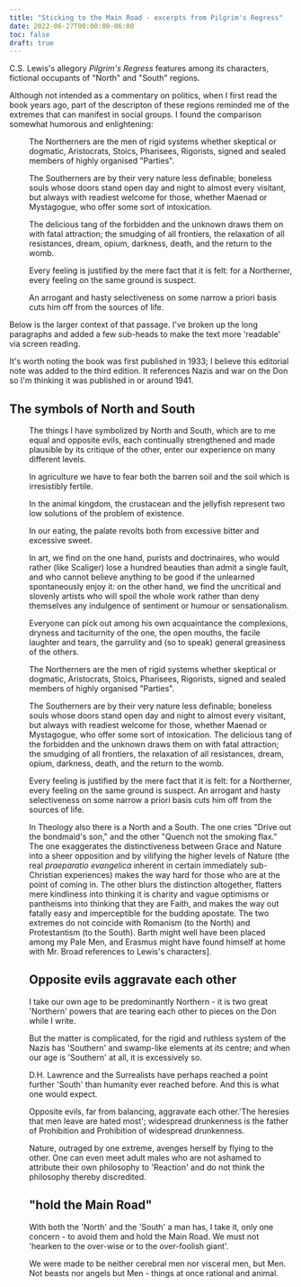 ```yaml
---
title: "Sticking to the Main Road - excerpts from Pilgrim's Regress"
date: 2022-06-27T00:00:00-06:00
toc: false
draft: true
---
```


C.S. Lewis's allegory <em>Pilgrim's Regress</em> features among its characters, fictional occupants of "North" and "South" regions. 

Although not intended as a commentary on politics, when I first read the book years ago, part of the descripton of these regions reminded me of the extremes that can manifest in social groups. I found the comparison somewhat humorous and enlightening:

<div style="padding-left: 2.5em;"><p>The Northerners are the men of rigid systems whether skeptical or dogmatic, Aristocrats, Stoics, Pharisees, Rigorists, signed and sealed members of highly organised "Parties".</p>

<p>The Southerners are by their very nature less definable; boneless souls whose doors stand open day and night to almost every visitant, but always with readiest welcome for those, whether Maenad or Mystagogue, who offer some sort of intoxication.</p>  

<p>The delicious tang of the forbidden and the unknown draws them on with fatal attraction; the smudging of all frontiers, the relaxation of all resistances, dream, opium, darkness, death, and the return to the womb.</p>

<p>Every feeling is justified by the mere fact that it is felt: for a Northerner, every feeling on the same ground is suspect.</p>

<p>An arrogant and hasty selectiveness on some narrow a priori basis cuts him off from the sources of life.</p></div>
  
  
Below is the larger context of that passage. I've broken up the long paragraphs and added a few sub-heads to make the text more 'readable' via screen reading. 

It's worth noting the book was first published in 1933; I believe this editorial note was added to the third edition. It references Nazis and war on the Don so I'm thinking it was published in or around 1941.

## The symbols of North and South


<div style="padding-left: 2.5em;"><p>The things I have symbolized by North and South, which are to me equal and opposite evils, each continually strengthened and made plausible by its critique of the other, enter our experience on many different levels. </p>

<p>In agriculture we have to fear both the barren soil and the soil which is irresistibly fertile.</p>

<p>In the animal kingdom, the crustacean and the jellyfish represent two low solutions of the problem of existence.</p>

<p>In our eating, the palate revolts both from excessive bitter and excessive sweet. </p>

<p>In art, we find on the one hand, purists and doctrinaires, who would rather (like Scaliger) lose a hundred beauties than admit a single fault, and who cannot believe anything to be good if the unlearned spontaneously enjoy it:  on the other hand, we find the uncritical and slovenly artists who will spoil the whole work rather than deny themselves any indulgence of sentiment or humour or sensationalism. </p>

<p>Everyone can pick out among his own acquaintance the complexions, dryness and taciturnity of the one, the open mouths, the facile laughter and tears, the garrulity and (so to speak) general greasiness of the others.</p>

<p>The Northerners are the men of rigid systems whether skeptical or dogmatic, Aristocrats, Stoics, Pharisees, Rigorists, signed and sealed members of highly organised "Parties".</p>
  
<p>The Southerners are by their very nature less definable; boneless souls whose doors stand open day and night to almost every visitant, but always with readiest welcome for those, whether Maenad or Mystagogue, who offer some sort of intoxication. The delicious tang of the forbidden and the unknown draws them on with fatal attraction; the smudging of all frontiers, the relaxation of all resistances, dream, opium, darkness, death, and the return to the womb. </p>

<p>Every feeling is justified by the mere fact that it is felt: for a Northerner, every feeling on the same ground is suspect. An arrogant and hasty selectiveness on some narrow a priori basis cuts him off from the sources of life.</p> 

<p>In Theology also there is a North and a South. The one cries "Drive out the bondmaid's son," and the other "Quench not the smoking flax." The one exaggerates the distinctiveness between Grace and Nature into a sheer opposition and by vilifying the higher levels of Nature (the real <em>praeparatio evangelica</em> inherent in certain immediately sub-Christian experiences) makes the way hard for those who are at the point of coming in. The other blurs the distinction altogether, flatters mere kindliness into thinking it is charity and vague optimisms or pantheisms into thinking that they are Faith, and makes the way out fatally easy and imperceptible for the budding apostate. The two extremes do not coincide with Romanism (to the North) and Protestantism (to the South).  Barth might well have been placed among my Pale Men, and Erasmus might have found himself at home with Mr. Broad references to Lewis's characters].</p>

## Opposite evils aggravate each other

 <p>I take our own age to be predominantly Northern - it is two great 'Northern' powers that are tearing each other to pieces on the Don while I write. </p>
  
<p>But the matter is complicated, for the rigid and ruthless system of the Nazis has 'Southern' and swamp-like elements at its centre; and when our age is 'Southern' at all, it is excessively so.</p> 

<p>D.H. Lawrence and the Surrealists have perhaps reached a point further 'South' than humanity ever reached before. And this is what one would expect.</p>
  
<p>Opposite evils, far from balancing, aggravate each other.'The heresies that men leave are hated most'; widespread drunkenness is the father of Prohibition and Prohibition of widespread drunkenness.</p>

<p>Nature, outraged by one extreme, avenges herself by flying to the other. One can even meet adult males who are not ashamed to attribute their own philosophy to 'Reaction' and do not think the philosophy thereby discredited.  </p>

## "hold the Main Road"

 <p>With both the 'North' and the 'South' a man has, I take it, only one concern - to avoid them and hold the Main Road. We must not 'hearken to the over-wise  or to the over-foolish giant'.
 
We were made to be neither cerebral men nor visceral men, but Men. Not beasts nor angels but Men - things at once rational and animal. </p>
